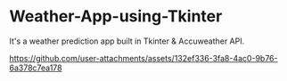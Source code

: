 # Weather-App-using-Tkinter
It's a weather prediction app built in Tkinter &amp; Accuweather API.


https://github.com/user-attachments/assets/132ef336-3fa8-4ac0-9b76-6a378c7ea178

